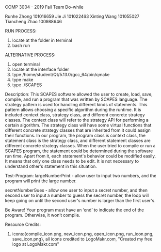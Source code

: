 COMP 3004 - 2019 Fall
Team Do-while

Runhe Zhong     101016659
Jie Ji          101022463
Xinting Wang    101055027
Tiancheng Zhao  100988646

RUN PROCESS:
1. locate at the folder in terminal
2. bash run


ALTERNATIVE PROCESS:
1. open terminal
2. locate at the interface folder
3. type /home/student/Qt/5.13.0/gcc_64/bin/qmake
4. type make
5. type ./SCAPES

Description:
This SCAPES software allowed the user to create, load, save, compile, and run a program that was written by SCAPES language. The strategy pattern is used for handling different kinds of statements. This pattern allows choosing a specific algorithm during the runtime. It is included context class, strategy class, and different concrete strategy classes. The context class will refer to the strategy API for performing a certain algorithm. The strategy class will have some virtual functions that different concrete strategy classes that are inherited from it could assign their functions. In our program, the program class is context class, the statement class is the strategy class, and different statement classes are different concrete strategy classes. When the user tried to compile or run a SCAPES program, the statement could be determined during the software run time. Apart from it, each statement's behavior could be modified easily. It means that only one class needs to be edit. It is not necessary to understand other's statement in this situation.

Test-Program:
largeNumberPrint - allow user to input two numbers, and the program will print the large number.

secretNumberGues - allow one user to input a secret number, and then second user to input a number to guess the secret number, the loop will keep going on until the second user's number is larger than the first user's.


Be Aware!
Your program must have an ‘end’ to indicate the end of the program. Otherwise, it won’t compile.




Resource Credits:
1. icons:{compile_icon.png, new_icon.png, open_icon.png, run_icon.png, save_icon.png}, all icons credited to LogoMakr.com, "Created my free logo at LogoMakr.com"
